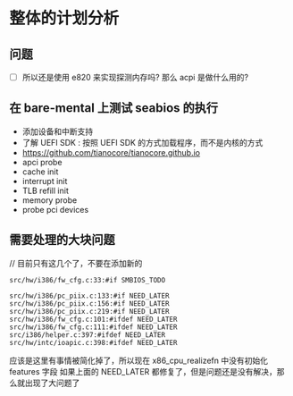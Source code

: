 # 整体的计划分析

## 问题
- [ ] 所以还是使用 e820 来实现探测内存吗? 那么 acpi 是做什么用的?

## 在 bare-mental 上测试 seabios 的执行
- 添加设备和中断支持
- 了解 UEFI SDK : 按照 UEFI SDK 的方式加载程序，而不是内核的方式
- https://github.com/tianocore/tianocore.github.io
- apci probe
- cache init
- interrupt init
- TLB refill init
- memory probe
- probe pci devices

## 需要处理的大块问题
// 目前只有这几个了，不要在添加新的
```plain
src/hw/i386/fw_cfg.c:33:#if SMBIOS_TODO
```

```plain
src/hw/i386/pc_piix.c:133:#if NEED_LATER
src/hw/i386/pc_piix.c:156:#if NEED_LATER
src/hw/i386/pc_piix.c:219:#if NEED_LATER
src/hw/i386/fw_cfg.c:101:#ifdef NEED_LATER
src/hw/i386/fw_cfg.c:111:#ifdef NEED_LATER
src/i386/helper.c:397:#ifdef NEED_LATER
src/hw/intc/ioapic.c:398:#ifdef NEED_LATER
```

应该是这里有事情被简化掉了，所以现在 x86_cpu_realizefn 中没有初始化 features 字段
如果上面的 NEED_LATER 都修复了，但是问题还是没有解决，那么就出现了大问题了

